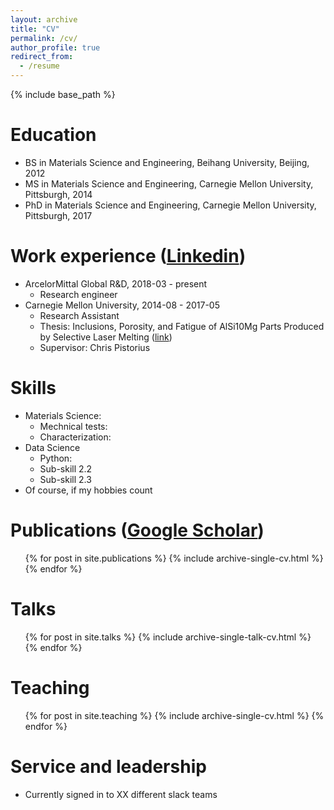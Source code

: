 ```yaml
---
layout: archive
title: "CV"
permalink: /cv/
author_profile: true
redirect_from:
  - /resume
---
```


{% include base_path %}

Education
======
- BS in Materials Science and Engineering, Beihang University, Beijing, 2012
- MS in Materials Science and Engineering, Carnegie Mellon University, Pittsburgh, 2014
- PhD in Materials Science and Engineering, Carnegie Mellon University, Pittsburgh, 2017

Work experience ([Linkedin](https://www.linkedin.com/in/tangming1990/))
======

* ArcelorMittal Global R&D, 2018-03 - present
  * Research engineer
* Carnegie Mellon University, 2014-08 - 2017-05
  * Research Assistant
  * Thesis: Inclusions, Porosity, and Fatigue of AlSi10Mg Parts Produced by Selective Laser Melting ([link](https://kilthub.cmu.edu/articles/thesis/Inclusions_Porosity_and_Fatigue_of_AlSi10Mg_Parts_Produced_by_Selective_Laser_Melting/6720185))
  * Supervisor: Chris Pistorius

Skills
======
* Materials Science:
  * Mechnical tests:
  * Characterization:
* Data Science
  * Python:
  * Sub-skill 2.2
  * Sub-skill 2.3
* Of course, if my hobbies count

Publications ([Google Scholar](https://scholar.google.com/citations?user=Bt8IkjIAAAAJ&hl=en))
======
  <ul>{% for post in site.publications %}
    {% include archive-single-cv.html %}
  {% endfor %}</ul>

Talks
======
  <ul>{% for post in site.talks %}
    {% include archive-single-talk-cv.html %}
  {% endfor %}</ul>

Teaching
======
  <ul>{% for post in site.teaching %}
    {% include archive-single-cv.html %}
  {% endfor %}</ul>

Service and leadership
======
* Currently signed in to XX different slack teams
